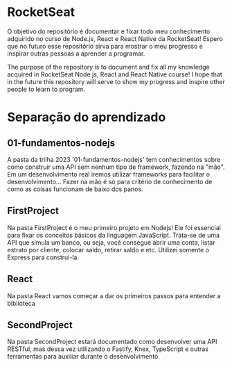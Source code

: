 # RocketSeat
O objetivo do repositório é documentar e fixar todo meu conhecimento adquirido no curso de Node.js, React e React Native da RocketSeat! Espero que no futuro esse repositório sirva para mostrar o meu progresso e inspirar outras pessoas a aprender a programar.

The purpose of the repository is to document and fix all my knowledge acquired in RocketSeat Node.js, React and React Native course! I hope that in the future this repository will serve to show my progress and inspire other people to learn to program.

# Separação do aprendizado
## 01-fundamentos-nodejs
A pasta da trilha 2023 '01-fundamentos-nodejs' tem conhecimentos sobre como construir uma API sem nenhum tipo de framework, fazendo na "mão". Em um desenvolvimento real iremos utilizar frameworks para facilitar o desenvolvimento... Fazer na mão é só para critério de conhecimento de como as coisas funcionam de baixo dos panos.

## FirstProject
Na pasta FirstProject é o meu primeiro projeto em Nodejs! Ele foi essencial para fixar os conceitos básicos da linguagem JavaScript. Trata-se de uma API que simula um banco, ou seja, você consegue abrir uma conta, listar estrato por cliente, colocar saldo, retirar saldo e etc. Utilizei somente o Express para construi-la.

## React
Na pasta React vamos começar a dar os primeiros passos para entender a biblioteca

## SecondProject
Na pasta SecondProject estará documentado como desenvolver uma API RESTful, mas dessa vez utilizando o Fastify, Knex, TypeScript e outras ferramentas para auxiliar durante o desenvolvimento.
